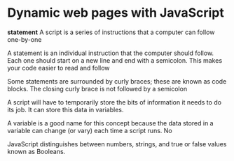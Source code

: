
#    Dynamic web pages with JavaScript


**statement** A script is a series of instructions that a computer can follow one-by-one

A statement is an individual instruction that the computer should follow. Each one should start on a new line and end with a semicolon. This makes your code easier to read and follow

Some statements are surrounded by curly braces; these are known as code blocks. The closing curly brace is not followed by a semicolon

A script will have to temporarily store the bits of information it needs to do its job. It can store this data in variables.


A variable is a good name for this concept because the data stored in a variable can change (or vary) each time a script runs. 
No 

JavaScript distinguishes between numbers, strings, and true or false values known as Booleans.